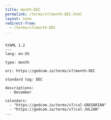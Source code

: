 ```yaml
---
title: month-DEC
permalink: /terms/v7/month-DEC.html
layout: none
redirect-from:
  - /terms/v7/month-DEC
...
```


```

%YAML 1.2
---
lang: en-US

type: month

uri: https://gedcom.io/terms/v7/month-DEC

standard tag: DEC

descriptions:
  - December

calendars:
  - "https://gedcom.io/terms/v7/cal-GREGORIAN"
  - "https://gedcom.io/terms/v7/cal-JULIAN"
...

```
